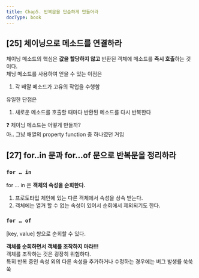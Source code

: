 ```yaml
---
title: Chap5. 반복문을 단순하게 만들어라
docType: book
---
```


## [25] 체이닝으로 메소드를 연결하라

체이닝 메소드의 핵심은 **값을 할당하지 않고** 반환된 객체에 메소드를 **즉시 호출**하는 것이다.   
체닝 메소드를 사용하여 얻을 수 있는 이점은

1. 각 배얄 메소드가 고유의 작업을 수행함

유일한 단점은

1. 새로운 메소드를 호출할 때마다 반환된 메소드를 다시 반복한다

❓ 체이닝 메소드는 어떻게 만들까?   
아.. 그냥 배열의 property function 중 하나였던 거임

## [27] for..in 문과 for…of 문으로 반복문을 정리하라

### `for … in`

for … in 은 **객체의 속성을 순회한다.**   
1. 프로토타입 체인에 있는 다른 객체에서 속성을 상속 받는다.
2. 객체에는 열거 할 수 없는 속성이 있어서 순회에서 제외되기도 한다.

### `for … of`

[key, value] 쌍으로 순회할 수 있다.

**객체를 순회하면서 객체를 조작하지 마라!!!**    
객체를 조작하는 것은 굉장히 위험하다.   
특히 반복 중인 속성 외의 다른 속성을 추가하거나 수정하는 경우에는 버그 발생률 쑥쑥쑥


